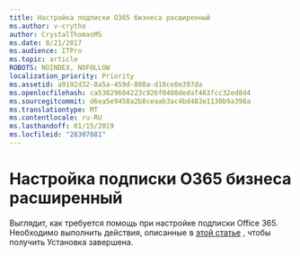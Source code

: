 ```yaml
---
title: Настройка подписки O365 бизнеса расширенный
ms.author: v-crytho
author: CrystalThomasMS
ms.date: 8/21/2017
ms.audience: ITPro
ms.topic: article
ROBOTS: NOINDEX, NOFOLLOW
localization_priority: Priority
ms.assetid: a9192d32-8a5a-459d-808a-d18ce0e397da
ms.openlocfilehash: ca53829604223c926f0408dedaf463fcc32ed8d4
ms.sourcegitcommit: d6ea5e9458a2b8ceaab3ac4bd483e1130b9a398a
ms.translationtype: MT
ms.contentlocale: ru-RU
ms.lasthandoff: 01/15/2019
ms.locfileid: "28307881"
---
```

# <a name="setting-up-your-o365-business-premium-subscription"></a>Настройка подписки O365 бизнеса расширенный

Выглядит, как требуется помощь при настройке подписки Office 365. Необходимо выполнить действия, описанные в [этой статье](https://support.office.com/article/https://support.office.com/en-US/Article/set-up-Office-365-for-business-6a3a29a0-e616-4713-99d1-15eda62d04fa?ui=en-US&amp;rs=en-US&amp;ad=US.aspx#ID0EAAAABAAA=Business_Premium) , чтобы получить Установка завершена. 
  

